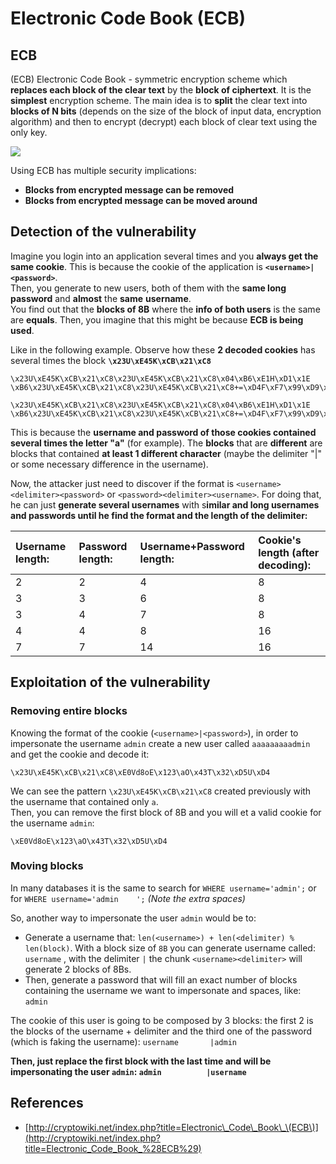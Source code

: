 # Electronic Code Book \(ECB\)

## ECB

\(ECB\) Electronic Code Book - symmetric encryption scheme which **replaces each block of the clear text** by the **block of ciphertext**. It is the **simplest** encryption scheme. The main idea is to **split** the clear text into **blocks of N bits** \(depends on the size of the block of input data, encryption algorithm\) and then to encrypt \(decrypt\) each block of clear text using the only key.

![](https://assets.pentesterlab.com/ecb/ECB_encryption.png)

Using ECB has multiple security implications:

* **Blocks from encrypted message can be removed**
* **Blocks from encrypted message can be moved around**

## Detection of the vulnerability

Imagine you login into an application several times and you **always get the same cookie**. This is because the cookie of the application is **`<username>|<password>`**.  
Then, you generate to new users, both of them with the **same long password** and **almost** the **same** **username**.  
You find out that the **blocks of 8B** where the **info of both users** is the same are **equals**. Then, you imagine that this might be because **ECB is being used**. 

Like in the following example. Observe how these **2 decoded cookies** has several times the block **`\x23U\xE45K\xCB\x21\xC8`**

```text
\x23U\xE45K\xCB\x21\xC8\x23U\xE45K\xCB\x21\xC8\x04\xB6\xE1H\xD1\x1E \xB6\x23U\xE45K\xCB\x21\xC8\x23U\xE45K\xCB\x21\xC8+=\xD4F\xF7\x99\xD9\xA9

\x23U\xE45K\xCB\x21\xC8\x23U\xE45K\xCB\x21\xC8\x04\xB6\xE1H\xD1\x1E \xB6\x23U\xE45K\xCB\x21\xC8\x23U\xE45K\xCB\x21\xC8+=\xD4F\xF7\x99\xD9\xA9
```

This is because the **username and password of those cookies contained several times the letter "a"** \(for example\). The **blocks** that are **different** are blocks that contained **at least 1 different character** \(maybe the delimiter "\|" or some necessary difference in the username\).

Now, the attacker just need to discover if the format is `<username><delimiter><password>` or `<password><delimiter><username>`. For doing that, he can just **generate several usernames** with s**imilar and long usernames and passwords until he find the format and the length of the delimiter:**

| Username length: | Password length: | Username+Password length: | Cookie's length \(after decoding\): |
| :--- | :--- | :--- | :--- |
| 2 | 2 | 4 | 8 |
| 3 | 3 | 6 | 8 |
| 3 | 4 | 7 | 8 |
| 4 | 4 | 8 | 16 |
| 7 | 7 | 14 | 16 |

## Exploitation of the vulnerability

### Removing entire blocks

Knowing the format of the cookie \(`<username>|<password>`\), in order to impersonate the username `admin` create a new user called `aaaaaaaaadmin` and get the cookie and decode it:

```text
\x23U\xE45K\xCB\x21\xC8\xE0Vd8oE\x123\aO\x43T\x32\xD5U\xD4
```

We can see the pattern `\x23U\xE45K\xCB\x21\xC8` created previously with the username that contained only `a`.  
Then, you can remove the first block of 8B and you will et a valid cookie for the username `admin`:

```text
\xE0Vd8oE\x123\aO\x43T\x32\xD5U\xD4
```

### Moving blocks

In many databases it is the same to search for `WHERE username='admin';` or for `WHERE username='admin    ';` _\(Note the extra spaces\)_

So, another way to impersonate the user `admin` would be to:

* Generate a username that: `len(<username>) + len(<delimiter) % len(block)`. With a block size of `8B` you can generate username called: `username`       , with the delimiter `|` the chunk `<username><delimiter>` will generate 2 blocks of 8Bs.
* Then, generate a password that will fill an exact number of blocks containing the username we want to impersonate and spaces, like: `admin`    

The cookie of this user is going to be composed by 3 blocks: the first 2 is the blocks of the username + delimiter and the third one of the password \(which is faking the username\): `username       |admin`   

 **Then, just replace the first block with the last time and will be impersonating the user `admin`: `admin          |username`**

## References

* [http://cryptowiki.net/index.php?title=Electronic\_Code\_Book\_\(ECB\)](http://cryptowiki.net/index.php?title=Electronic_Code_Book_%28ECB%29)

